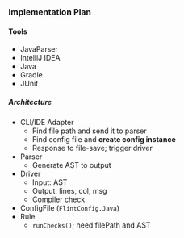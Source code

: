 ### Implementation Plan ####

#### Tools
- JavaParser
- IntelliJ IDEA
- Java
- Gradle
- JUnit

##### Architecture #####

- CLI/IDE Adapter
	- Find file path and send it to parser
	- Find config file and **create config instance**
	- Response to file-save; trigger driver
- Parser
	- Generate AST to output
- Driver
	- Input: AST
	- Output: lines, col, msg
	- Compiler check
- ConfigFile (`FlintConfig.Java`)
- Rule
	- `runChecks()`; need filePath and AST